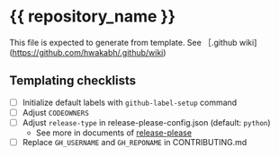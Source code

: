 # {{ repository_name }}
This file is expected to generate from template.
See ［.github wiki](https://github.com/hwakabh/.github/wiki)

## Templating checklists
- [ ] Initialize default labels with `github-label-setup` command
- [ ] Adjust `CODEOWNERS`
- [ ] Adjust `release-type` in release-please-config.json (default: `python`)
  - See more in documents of [release-please](https://github.com/googleapis/release-please?tab=readme-ov-file#strategy-language-types-supported)
- [ ] Replace `GH_USERNAME` and `GH_REPONAME` in CONTRIBUTING.md
